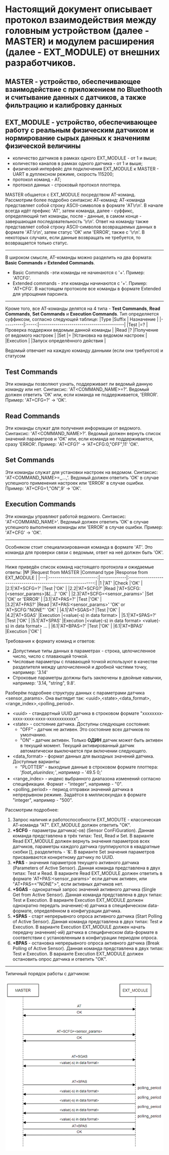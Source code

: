 # Настоящий документ описывает протокол взаимодействия между головным устройством (далее - MASTER) и модулем расширения (далее - EXT_MODULE) от внешних разработчиков.

## MASTER - устройство, обеспечивающее взаимодействие с приложением по Bluethooth и считывание данных с датчиков, а также фильтрацию и калибровку данных
## EXT_MODULE - устройство, обеспечивающее работу с реальным физическим датчиком и нормирование сырых данных к значениям физической величины

* количество датчиков в рамках одного EXT_MODULE - от 1 и выше;
* количество каналов в рамках одного датчика - от 1 и выше;
* физический интерфейс для подключения EXT_MODULE к MASTER - UART в дуплексном режиме, скорость 115200;
* протокол команд - АТ;
* протокол данных - строковый протокол плоттера.

MASTER общается с EXT_MODULE посредством AT-команд. Рассмотрим более подробно синтаксис АТ-команд:
АТ-команда представляет собой строку ASCII-символов в формате 'AT<COMMAND><SUFFIX><DATA>\r\n'. В начале всегда идёт префикс 'AT',
затем команда, далее - суффикс, определяющий тип команды, после - данные, в самом конце - завершающая последовательность '\r\n'.
Ответ на команду также представляет собой строку ASCII-символов возвращаемых данных в формате 'AT<COMMAND>:<DATA>\r\n', затем статус 'OK' или 'ERROR', также с '\r\n'.
В некоторых случаях, если данные возвращать не требуется, то возвращается только статус.
***
В широком смысле, AT-команды можно разделить на два формата: **Basic Commands** и **Extended Commands**.
* Basic Commands -эти команды не начинаются с '+'. Пример: 'ATCFG'. 
* Extended commands - эти команды начинаются с '+'. Пример: 'AT+CFG'.
В настоящем протоколе все команды в формате Extended для упрощения парсинга.
***
Кроме того, все АТ-команды делятся на 4 типа - **Test Commands**, **Read Commands**, **Set Commands** и **Execution Commands**.
Тип определяется суффиксом, согласно следующей таблице:
|Type      |Suffix | Назначение                               |
|----------|:-----:|------------------------------------------|
|Test      |=?     |Проверка поддержки ведомым данной команды |
|Read      |?      |Получение от ведомого настроек            |
|Set       |=      |Установка на ведомом настроек             |
|Execution |       |Запуск определённого действия             |

Ведомый отвечает на каждую команду данными (если они требуются) и статусом
## Test Commands
Эти команды позволяют узнать, поддерживает ли ведомый данную команду или нет. Синтаксис: 'AT<COMMAND_NAME>=?'.
Ведомый должен ответить 'OK' или, если команда не поддерживается, 'ERROR'.
Пример: 'AT+CFG=?' -> 'OK'.
## Read Commands
Эти команды служат для получения информации от ведомого. Синтаксис: 'AT<COMMAND_NAME>?'.
Ведомый должен вернуть список значений параметров и 'OK' или, если команда не поддерживается, сразу 'ERROR'.
Пример: 'AT+CFG?' -> 'AT+CFG:0,"OFF",11' 'OK'.
## Set Commands
Эти команды служат для установки настроек на ведомом. Синтаксис: 'AT<COMMAND_NAME>=<val1>,<val2>,...,<valN>'.
Ведомый должен ответить 'OK' в случае успешного применения настроек или 'ERROR' в случае ошибки.
Пример: 'AT+CFG=1,"ON",9' -> 'OK'.
## Execution Commands
Эти команды управляют работой ведомого. Синтаксис: 'AT<COMMAND_NAME>'.
Ведомый должен ответить 'OK' в случае успешного выполнения команды или 'ERROR' в случае ошибки.
Пример: 'AT+CFG' -> 'OK'.
***
Особняком стоит специализированная команда в формате 'AT'. Это команда для проверки связи с ведомым, ответ на неё должен быть 'OK'.
***
Ниже приведён список команд настоящего протокола и ожидаемые ответы:
|№  |Request from MASTER       |Command type |Response from EXT_MODULE                                       |
|---|:------------------------:|-------------|:-------------------------------------------------------------:|
|1  |'AT'                      |Check        |'OK'                                                           |
|2.1|'AT+SCFG=?'               |Test         |'OK'                                                           |
|2.2|'AT+SCFG?'                |Read         |'AT+SCFG:[<sensor_params>]&[...]' 'OK'                         |
|2.3|'AT+SCFG=<sensor_params>' |Set          |'OK' or 'ERROR'                                                |
|3.1|'AT+PAS=?'                |Test         |'OK'                                                           |  
|3.2|'AT+PAS?'                 |Read         |'AT+PAS:<sensor_params>' 'OK' or 'AT+SCFG:"NONE"' 'OK'         |
|4.1|'AT+SGAS=?                |Test         |'OK'                                                           |  
|4.2|'AT+SGAS'                 |Execution    |\<value(-s) in data format\>                                   |
|5.1|'AT+SPAS=?'               |Test         |'OK'                                                           |
|5.1|'AT+SPAS'                 |Execution    |\<value(-s) in data format\> \<value(-s) in data format\> ...  |
|6.1|'AT+BPAS=?'               |Test         |'OK'                                                           |
|6.1|'AT+BPAS'                 |Execution    |'OK'                                                           |

Требования к формату команд и ответов:
* Допустимые типы данных в параметрах - строка, целочисленное число, число с плавающей точкой.
* Числовые параметры с плавающей точкой используют в качестве разделителя между целочисленной и дробной частями точку, например: '3.14'
* Строковые параметры должны быть заключены в двойные кавычки, например: '3.14, "string", 9.8'.

Разберём подробнее структуру данных с параметрами датчика <sensor_params>. Она выглядит так: \<uuid\>,\<state\>,\<data_format\>,\<range_index\>,\<polling_period\>.
* \<uuid\> - стандартный UUID датчика в строковом формате "xxxxxxxx-xxxx-xxxx-xxxx-xxxxxxxxxxxx".  
* \<state\> - состояние датчика. Доступны следующие состояния:
    * "OFF" - датчик не активен. Это состояние всех датчиков по умолчанию.
    * "ON" - датчик активен. Только **ОДИН** датчик может быть активен в текущий момент. Текущий активированный датчик автоматически выключается при включении следующего.
* <data_format> - формат данных для выходных значений датчика. Доступные варианты:
    * "PLOTTER" - выходные данные в строковом формате плоттера: '$float_value index;', например - '$49.5 0;'
* <range_index> - индекс выбранного диапазона изменений согласно спецификации. Формат - "integer", например - "0".
* <polling_period> - период отправки значений датчика в непрерывном режиме. Задаётся в миллисекундах в формате "integer", например - "500".
  
Рассмотрим подробнее:
1. Запрос наличия и работоспособности EXT_MODUTE - классическая АТ-команда "АТ". EXT_MODULE должен ответить "OK".
2. **+SCFG** - параметры датчика(-ов) (Sensor ConFiGuration). Данная команда представлена в трёх типах: Test, Read и Set. В варианте Read EXT_MODULE должен вернуть значения параметров всех датчиков, параметры каждого датчика группируются в квадратные скобки [], разделитель - '&'. В варианте Set значения параметров присваиваются конкретному датчику по UUID. 
3. **+PAS** - значения параметров текущего активного датчика (Parameters of Active Sensor). Данная команда представлена в двух типах: Test и Read. В варианте Read EXT_MODULE должен ответить в формате 'AT+PAS:<sensor_params>' если датчик активен, или "AT+PAS=\<"NONE"\>", если активных датчиков нет.
4. **+SGAS** - однократный запрос значений активного датчика (Single Get from Active Sensor). Данная команда представлена в двух типах: Test и Execution. В варианте Execution EXT_MODULE должен однократно передать значение(-я) датчика в специфическом data-формате, определённом в конфигурации датчика.
5. **+SPAS** - старт непрерывного опроса активного датчика (Start Polling of Active Sensor). Данная команда представлена в двух типах: Test и Execution. В варианте Execution EXT_MODULE должен начать передачу значения(-ий) датчика в специфическом data-формате в соответствии с установленным в конфигурации периодом опроса.
6. **+BPAS** - остановка непрерывного опроса активного датчика (Break Polling of Active Sensor). Данная команда представлена в двух типах: Test и Execution. В варианте Execution EXT_MODULE должен остановить опрос датчика и ответить "OK".
***
Типичный порядок работы с датчиком:
<p align="center">
  <img src="/diagrams/protocol-flow.png">
</p>
